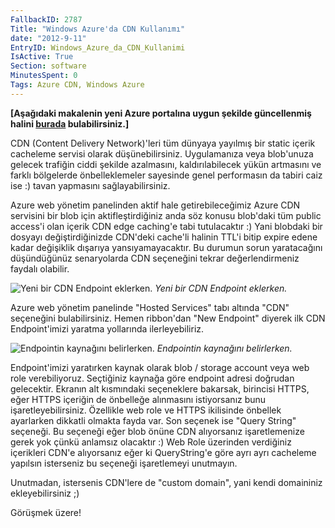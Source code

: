 ```yaml
---
FallbackID: 2787
Title: "Windows Azure'da CDN Kullanımı"
date: "2012-9-11"
EntryID: Windows_Azure_da_CDN_Kullanimi
IsActive: True
Section: software
MinutesSpent: 0
Tags: Azure CDN, Windows Azure
---
```

**[Aşağıdaki makalenin yeni Azure portalına uygun
şekilde güncellenmiş halini
[burada](http://daron.yondem.com/software/post/Microsoft_Azure_CDN_Kullanimi)
bulabilirsiniz.]**

CDN (Content Delivery Network)'leri tüm dünyaya yayılmış bir static
içerik cacheleme servisi olarak düşünebilirsiniz. Uygulamanıza veya
blob'unuza gelecek trafiğin ciddi şekilde azalmasını, kaldırılabilecek
yükün artmasını ve farklı bölgelerde önbelleklemeler sayesinde genel
performasın da tabiri caiz ise :) tavan yapmasını sağlayabilirsiniz.

Azure web yönetim panelinden aktif hale getirebileceğimiz Azure CDN
servisini bir blob için aktifleştirdiğiniz anda söz konusu blob'daki tüm
public access'i olan içerik CDN edge caching'e tabi tutulacaktır :) Yani
blobdaki bir dosyayı değiştirdiğinizde CDN'deki cache'li halinin TTL'i
bitip expire edene kadar değişiklik dışarıya yansıyamayacaktır. Bu
durumun sorun yaratacağını düşündüğünüz senaryolarda CDN seçeneğini
tekrar değerlendirmeniz faydalı olabilir.

![Yeni bir CDN Endpoint
eklerken.](media/Windows_Azure_da_CDN_Kullanimi/cdn.png)
*Yeni bir CDN Endpoint eklerken.*

Azure web yönetim panelinde "Hosted Services" tabı altında "CDN"
seçeneğini bulabilirsiniz. Hemen ribbon'dan "New Endpoint" diyerek ilk
CDN Endpoint'imizi yaratma yollarında ilerleyebiliriz.

![Endpointin kaynağını
belirlerken.](media/Windows_Azure_da_CDN_Kullanimi/cdn2.png)
*Endpointin kaynağını belirlerken.*

Endpoint'imizi yaratırken kaynak olarak blob / storage account veya web
role verebiliyoruz. Seçtiğiniz kaynağa göre endpoint adresi doğrudan
gelecektir. Ekranın alt kısmındaki seçeneklere bakarsak, birincisi
HTTPS, eğer HTTPS içeriğin de önbelleğe alınmasını istiyorsanız bunu
işaretleyebilirsiniz. Özellikle web role ve HTTPS ikilisinde önbellek
ayarlarken dikkatli olmakta fayda var. Son seçenek ise "Query String"
seçeneği. Bu seçeneği eğer blob önüne CDN alıyorsanız işaretlemenize
gerek yok çünkü anlamsız olacaktır :) Web Role üzerinden verdiğiniz
içerikleri CDN'e alıyorsanız eğer ki QueryString'e göre ayrı ayrı
cacheleme yapılsın isterseniz bu seçeneği işaretlemeyi unutmayın.

Unutmadan, istersenis CDN'lere de "custom domain", yani kendi domaininiz
ekleyebilirsiniz ;)

Görüşmek üzere!


